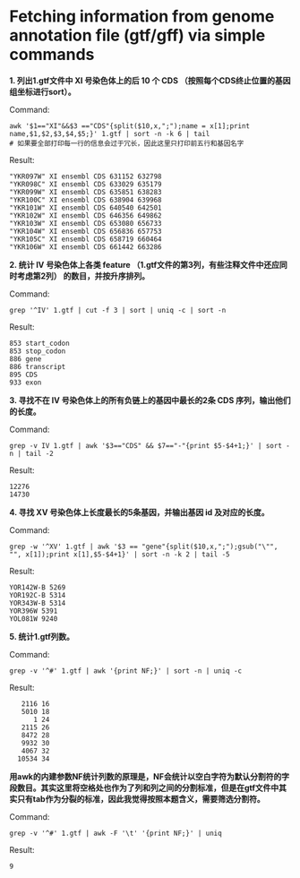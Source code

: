 # Fetching information from genome annotation file (gtf/gff) via simple commands

**1. 列出1.gtf文件中 XI 号染色体上的后 10 个 CDS （按照每个CDS终止位置的基因组坐标进行sort）。**

Command:
```
awk '$1=="XI"&&$3 =="CDS"{split($10,x,";");name = x[1];print name,$1,$2,$3,$4,$5;}' 1.gtf | sort -n -k 6 | tail
# 如果要全部打印每一行的信息会过于冗长，因此这里只打印前五行和基因名字
```
Result:
```
"YKR097W" XI ensembl CDS 631152 632798
"YKR098C" XI ensembl CDS 633029 635179
"YKR099W" XI ensembl CDS 635851 638283
"YKR100C" XI ensembl CDS 638904 639968
"YKR101W" XI ensembl CDS 640540 642501
"YKR102W" XI ensembl CDS 646356 649862
"YKR103W" XI ensembl CDS 653080 656733
"YKR104W" XI ensembl CDS 656836 657753
"YKR105C" XI ensembl CDS 658719 660464
"YKR106W" XI ensembl CDS 661442 663286
```
**2. 统计 IV 号染色体上各类 feature （1.gtf文件的第3列，有些注释文件中还应同时考虑第2列） 的数目，并按升序排列。**

Command:
```
grep '^IV' 1.gtf | cut -f 3 | sort | uniq -c | sort -n
```
Result:
```
853 start_codon
853 stop_codon
886 gene
886 transcript
895 CDS
933 exon
```
**3. 寻找不在 IV 号染色体上的所有负链上的基因中最长的2条 CDS 序列，输出他们的长度。**

Command:
```
grep -v IV 1.gtf | awk '$3=="CDS" && $7=="-"{print $5-$4+1;}' | sort -n | tail -2
```
Result:
```
12276
14730
```
**4. 寻找 XV 号染色体上长度最长的5条基因，并输出基因 id 及对应的长度。**

Command:
```
grep -w '^XV' 1.gtf | awk '$3 == "gene"{split($10,x,";");gsub("\"", "", x[1]);print x[1],$5-$4+1}' | sort -n -k 2 | tail -5
```
Result:
```
YOR142W-B 5269
YOR192C-B 5314
YOR343W-B 5314
YOR396W 5391
YOL081W 9240
```
**5. 统计1.gtf列数。**

Command:
```
grep -v '^#' 1.gtf | awk '{print NF;}' | sort -n | uniq -c
```
Result:
```
   2116 16
   5010 18
      1 24
   2115 26
   8472 28
   9932 30
   4067 32
  10534 34
```
**用awk的内建参数NF统计列数的原理是，NF会统计以空白字符为默认分割符的字段数目。其实这里将空格处也作为了列和列之间的分割标准，但是在gtf文件中其实只有tab作为分裂的标准，因此我觉得按照本题含义，需要筛选分割符。**

Command:
```
grep -v '^#' 1.gtf | awk -F '\t' '{print NF;}' | uniq
```
Result:
```
9
```
